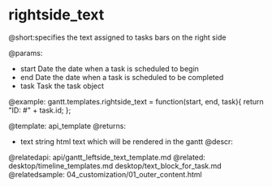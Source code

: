 rightside_text
=============
@short:specifies the text assigned to tasks bars on the right side
	

@params: 
- start	Date	the date when a task is scheduled to begin
- end	Date	the date when a task is scheduled to be completed
- task	Task	the task object

@example:
gantt.templates.rightside_text = function(start, end, task){
	return "ID: #" + task.id;
};



@template:	api_template
@returns:
- text		string		html text which will be rendered in the gantt
@descr:



@relatedapi:
	 api/gantt_leftside_text_template.md
@related:
	desktop/timeline_templates.md
	desktop/text_block_for_task.md
@relatedsample:
	04_customization/01_outer_content.html